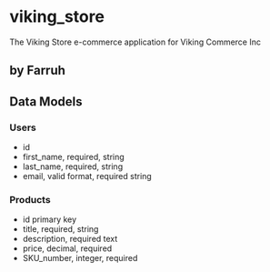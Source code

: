 viking_store
============

The Viking Store e-commerce application for Viking Commerce Inc

## by Farruh

## Data Models

### Users

+ id
+ first_name, required, string
+ last_name, required, string
+ email, valid format, required  string

### Products 
  + id primary key
  + title, required, string
  + description, required  text
  + price, decimal, required
  + SKU_number, integer, required
